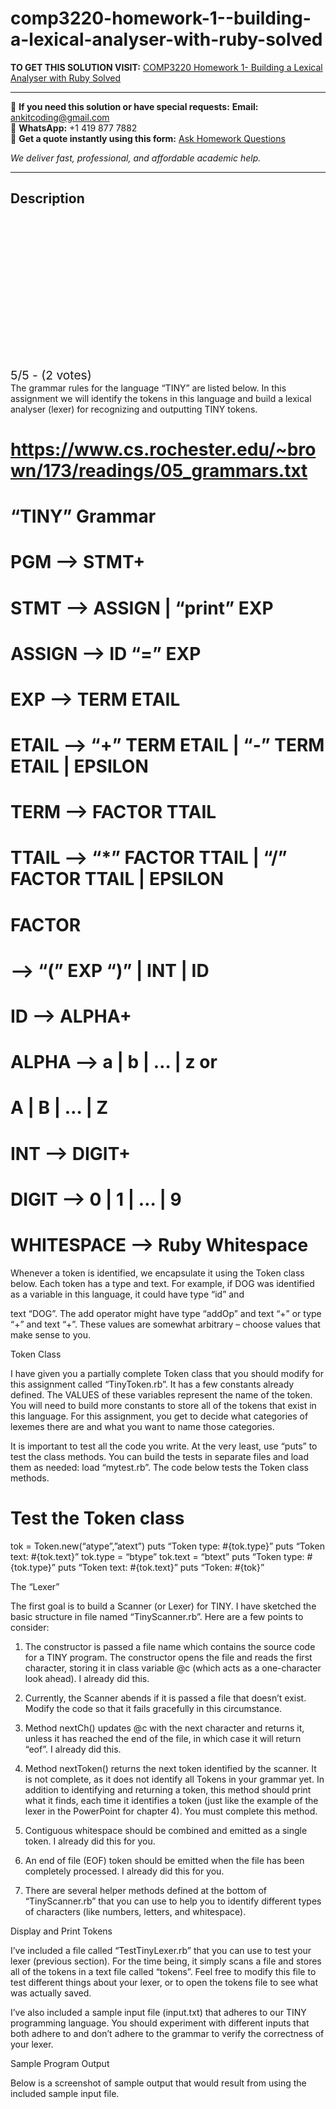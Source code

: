 # comp3220-homework-1--building-a-lexical-analyser-with-ruby-solved
**TO GET THIS SOLUTION VISIT:** [COMP3220 Homework 1- Building a Lexical Analyser with Ruby Solved](https://www.ankitcodinghub.com/product/comp3220-building-a-lexical-analyser-with-ruby-solved-2/)


---

📩 **If you need this solution or have special requests:** **Email:** ankitcoding@gmail.com  
📱 **WhatsApp:** +1 419 877 7882  
📄 **Get a quote instantly using this form:** [Ask Homework Questions](https://www.ankitcodinghub.com/services/ask-homework-questions/)

*We deliver fast, professional, and affordable academic help.*

---

<h2>Description</h2>



<div class="kk-star-ratings kksr-auto kksr-align-center kksr-valign-top" data-payload="{&quot;align&quot;:&quot;center&quot;,&quot;id&quot;:&quot;118105&quot;,&quot;slug&quot;:&quot;default&quot;,&quot;valign&quot;:&quot;top&quot;,&quot;ignore&quot;:&quot;&quot;,&quot;reference&quot;:&quot;auto&quot;,&quot;class&quot;:&quot;&quot;,&quot;count&quot;:&quot;2&quot;,&quot;legendonly&quot;:&quot;&quot;,&quot;readonly&quot;:&quot;&quot;,&quot;score&quot;:&quot;5&quot;,&quot;starsonly&quot;:&quot;&quot;,&quot;best&quot;:&quot;5&quot;,&quot;gap&quot;:&quot;4&quot;,&quot;greet&quot;:&quot;Rate this product&quot;,&quot;legend&quot;:&quot;5\/5 - (2 votes)&quot;,&quot;size&quot;:&quot;24&quot;,&quot;title&quot;:&quot;COMP3220 Homework 1- Building a Lexical Analyser with Ruby Solved&quot;,&quot;width&quot;:&quot;138&quot;,&quot;_legend&quot;:&quot;{score}\/{best} - ({count} {votes})&quot;,&quot;font_factor&quot;:&quot;1.25&quot;}">

<div class="kksr-stars">

<div class="kksr-stars-inactive">
            <div class="kksr-star" data-star="1" style="padding-right: 4px">


<div class="kksr-icon" style="width: 24px; height: 24px;"></div>
        </div>
            <div class="kksr-star" data-star="2" style="padding-right: 4px">


<div class="kksr-icon" style="width: 24px; height: 24px;"></div>
        </div>
            <div class="kksr-star" data-star="3" style="padding-right: 4px">


<div class="kksr-icon" style="width: 24px; height: 24px;"></div>
        </div>
            <div class="kksr-star" data-star="4" style="padding-right: 4px">


<div class="kksr-icon" style="width: 24px; height: 24px;"></div>
        </div>
            <div class="kksr-star" data-star="5" style="padding-right: 4px">


<div class="kksr-icon" style="width: 24px; height: 24px;"></div>
        </div>
    </div>

<div class="kksr-stars-active" style="width: 138px;">
            <div class="kksr-star" style="padding-right: 4px">


<div class="kksr-icon" style="width: 24px; height: 24px;"></div>
        </div>
            <div class="kksr-star" style="padding-right: 4px">


<div class="kksr-icon" style="width: 24px; height: 24px;"></div>
        </div>
            <div class="kksr-star" style="padding-right: 4px">


<div class="kksr-icon" style="width: 24px; height: 24px;"></div>
        </div>
            <div class="kksr-star" style="padding-right: 4px">


<div class="kksr-icon" style="width: 24px; height: 24px;"></div>
        </div>
            <div class="kksr-star" style="padding-right: 4px">


<div class="kksr-icon" style="width: 24px; height: 24px;"></div>
        </div>
    </div>
</div>


<div class="kksr-legend" style="font-size: 19.2px;">
            5/5 - (2 votes)    </div>
    </div>
The grammar rules for the language “TINY” are listed below. In this assignment we will identify the tokens in this language and build a lexical analyser (lexer) for recognizing and outputting TINY tokens.

# https://www.cs.rochester.edu/~brown/173/readings/05_grammars.txt #

# “TINY” Grammar #

# PGM –&gt; STMT+

# STMT –&gt; ASSIGN | “print” EXP

# ASSIGN –&gt; ID “=” EXP

# EXP –&gt; TERM ETAIL

# ETAIL –&gt; “+” TERM ETAIL | “-” TERM ETAIL | EPSILON

# TERM –&gt; FACTOR TTAIL

# TTAIL –&gt; “*” FACTOR TTAIL | “/” FACTOR TTAIL | EPSILON

# FACTOR

# –&gt; “(” EXP “)” | INT | ID

# ID –&gt; ALPHA+

# ALPHA –&gt; a | b | … | z or

# A | B | … | Z

# INT –&gt; DIGIT+

# DIGIT –&gt; 0 | 1 | … | 9

# WHITESPACE –&gt; Ruby Whitespace

Whenever a token is identified, we encapsulate it using the Token class below. Each token has a type and text. For example, if DOG was identified as a variable in this language, it could have type “id” and

text “DOG”. The add operator might have type “addOp” and text “+” or type “+” and text “+”. These values are somewhat arbitrary – choose values that make sense to you.

Token Class

I have given you a partially complete Token class that you should modify for this assignment called “TinyToken.rb”. It has a few constants already defined. The VALUES of these variables represent the name of the token. You will need to build more constants to store all of the tokens that exist in this language. For this assignment, you get to decide what categories of lexemes there are and what you want to name those categories.

It is important to test all the code you write. At the very least, use “puts” to test the class methods. You can build the tests in separate files and load them as needed: load “mytest.rb”. The code below tests the Token class methods.

# Test the Token class

tok = Token.new(“atype”,”atext”) puts “Token type: #{tok.type}” puts “Token text: #{tok.text}” tok.type = “btype” tok.text = “btext” puts “Token type: #{tok.type}” puts “Token text: #{tok.text}” puts “Token: #{tok}”

The “Lexer”

The first goal is to build a Scanner (or Lexer) for TINY. I have sketched the basic structure in file named “TinyScanner.rb”. Here are a few points to consider:

1) The constructor is passed a file name which contains the source code for a TINY program. The constructor opens the file and reads the first character, storing it in class variable @c (which acts as a one-character look ahead). I already did this.

2) Currently, the Scanner abends if it is passed a file that doesn’t exist. Modify the code so that it fails gracefully in this circumstance.

3) Method nextCh() updates @c with the next character and returns it, unless it has reached the end of the file, in which case it will return “eof”. I already did this.

4) Method nextToken() returns the next token identified by the scanner. It is not complete, as it does not identify all Tokens in your grammar yet. In addition to identifying and returning a token, this method should print what it finds, each time it identifies a token (just like the example of the lexer in the PowerPoint for chapter 4). You must complete this method.

5) Contiguous whitespace should be combined and emitted as a single token. I already did this for you.

6) An end of file (EOF) token should be emitted when the file has been completely processed. I already did this for you.

7) There are several helper methods defined at the bottom of “TinyScanner.rb” that you can use to help you to identify different types of characters (like numbers, letters, and whitespace).

Display and Print Tokens

I’ve included a file called “TestTinyLexer.rb” that you can use to test your lexer (previous section). For the time being, it simply scans a file and stores all of the tokens in a text file called “tokens”. Feel free to modify this file to test different things about your lexer, or to open the tokens file to see what was actually saved.

I’ve also included a sample input file (input.txt) that adheres to our TINY programming language. You should experiment with different inputs that both adhere to and don’t adhere to the grammar to verify the correctness of your lexer.

Sample Program Output

Below is a screenshot of sample output that would result from using the included sample input file.

